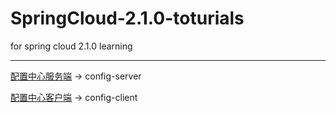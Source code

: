 # SpringCloud-2.1.0-toturials
for spring cloud 2.1.0 learning



---

[配置中心服务端](https://github.com/linkiChen/SpringCloud-2.1.0-toturials) -> config-server

[配置中心客户端](https://github.com/linkiChen/SpringCloud-2.1.0-toturials) -> config-client